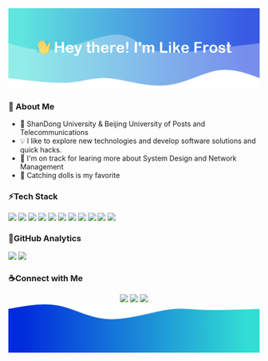 <img src="./title.png"/>

### :raising_hand: About Me
- :school: ShanDong University & Beijing University of Posts and Telecommunications
- :bulb: l like to explore new technologies and develop software solutions and quick hacks.
- :key: I'm on track for learing more about System Design and Network Management
- :seedling: Catching dolls is my favorite

### :zap:Tech Stack
<div> 
<img src="https://img.shields.io/badge/-C++-black?style=flat-square&logo=cplusplus" /> 
<img src="https://img.shields.io/badge/-HTML-black?style=flat-square&logo=html5" /> 
<img src="https://img.shields.io/badge/-CSS-black?style=flat-square&logo=css3" /> 
<img src="https://img.shields.io/badge/-JavaScript-black?style=flat-square&logo=javascript" /> 
<img src="https://img.shields.io/badge/-React-black?style=flat-square&logo=react" /> 
<img src="https://img.shields.io/badge/-Node.js-black?style=flat-square&logo=nodedotjs" /> 
<img src="https://img.shields.io/badge/-Python-black?style=flat-square&logo=python" /> 
<img src="https://img.shields.io/badge/-Java-black?style=flat-square&logo=java" /> 
<img src="https://img.shields.io/badge/-C Sharp-black?style=flat-square&logo=csharp" /> 
<img src="https://img.shields.io/badge/-GitHub-black?style=flat-square&logo=github" /> 
<img src="https://img.shields.io/badge/-TypeScript-black?style=flat-square&logo=typescript" /> 
</div>

### :100:GitHub Analytics
<div> 
  <img height="137px" src="https://github-readme-stats.vercel.app/api?username=LikeFrost&show_icons=true&theme=flag-india" /> 
  <img height="137px" src="https://github-readme-stats.vercel.app/api/top-langs/?username=LikeFrost&show_icons=true&theme=flag-india&layout=compact" />
</div>

### :coffee:Connect with Me
<div align="center">
<img src="https://img.shields.io/badge/-@LikeFrost-black?style=flat-square&logo=github" /> 
<img src="https://img.shields.io/badge/-@Like Frost-black?style=flat-square&logo=zhihu" /> 
<img src="https://img.shields.io/badge/-@Like Frost-black?style=flat-square&logo=sinaweibo&logoColor=red" />
</div>

<img src="./tail.png"/>